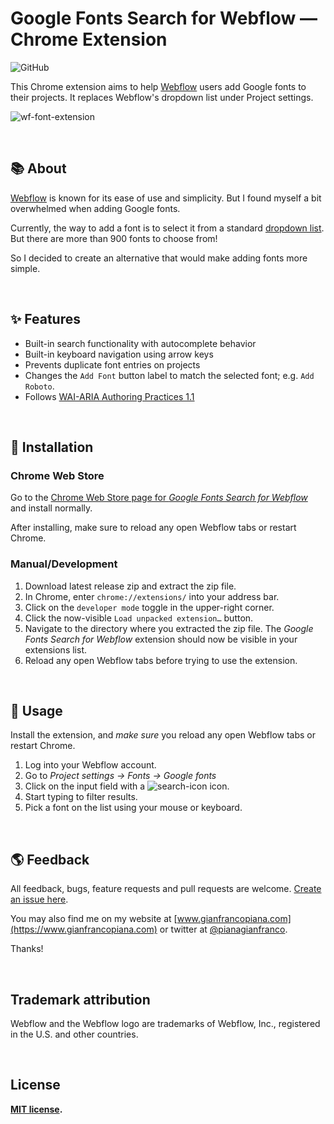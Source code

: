 # Google Fonts Search for Webflow — Chrome Extension

![GitHub](https://img.shields.io/github/license/gianfrancopiana/wf-google-fonts-search)

This Chrome extension aims to help [Webflow](https://webflow.com/) users add Google fonts to their projects. It replaces Webflow's dropdown list under Project settings.

![wf-font-extension](https://user-images.githubusercontent.com/52470719/63405631-dc135300-c3bd-11e9-9678-2dc48ee04c73.gif)

<br>

## 📚 About

[Webflow](https://webflow.com/) is known for its ease of use and simplicity. But I found myself a bit overwhelmed when adding Google fonts.

Currently, the way to add a font is to select it from a standard [dropdown list](https://university.webflow.com/article/google-fonts). But there are more than 900 fonts to choose from!

So I decided to create an alternative that would make adding fonts more simple.

<br>

## ✨ Features

* Built-in search functionality with autocomplete behavior
* Built-in keyboard navigation using arrow keys
* Prevents duplicate font entries on projects
* Changes the `Add Font` button label to match the selected font; e.g. `Add Roboto`.
* Follows [WAI-ARIA Authoring Practices 1.1](https://www.w3.org/TR/wai-aria-practices-1.1/#combobox)

<br>

## 🔧 Installation

### Chrome Web Store

Go to the [Chrome Web Store page for *Google Fonts Search for Webflow*](https://chrome.google.com/webstore/detail/google-fonts-search-for-w/odeioiloofmgfefkignkhabjiliagljo) and install normally.

After installing, make sure to reload any open Webflow tabs or restart Chrome.

### Manual/Development

1. Download latest release zip and extract the zip file.
2. In Chrome, enter `chrome://extensions/` into your address bar.
3. Click on the `developer mode` toggle in the upper-right corner.
4. Click the now-visible `Load unpacked extension…` button. 
5. Navigate to the directory where you extracted the zip file. The *Google Fonts Search for Webflow* extension should now be visible in your extensions list.
6. Reload any open Webflow tabs before trying to use the extension.

<br>

## 🎈 Usage

Install the extension, and *make sure* you reload any open Webflow tabs or restart Chrome.

1. Log into your Webflow account.
2. Go to *Project settings → Fonts → Google fonts*
3. Click on the input field with a ![search-icon](https://user-images.githubusercontent.com/52470719/63406223-a0798880-c3bf-11e9-907f-0808282efb47.png) icon.
4. Start typing to filter results.
5. Pick a font on the list using your mouse or keyboard.

<br>

## 🌎 Feedback

All feedback, bugs, feature requests and pull requests are welcome. [Create an issue here](https://github.com/gianfrancopiana/wf-google-fonts-search/issues). 

You may also find me on my website at [www.gianfrancopiana.com](https://www.gianfrancopiana.com) or twitter at [@pianagianfranco](https://twitter.com/pianagianfranco).

Thanks!

<br>

## Trademark attribution

Webflow and the Webflow logo are trademarks of Webflow, Inc., registered in the U.S. and other countries.

<br>

## License

**[MIT license](/LICENSE).**
